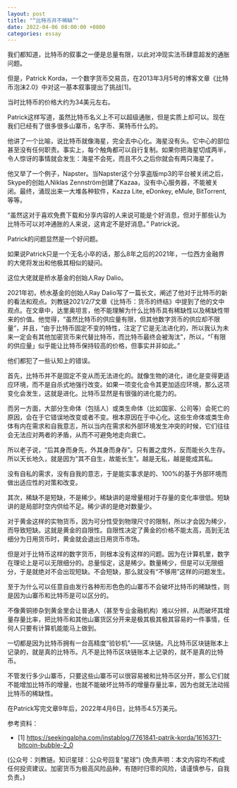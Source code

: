 ```yaml
---
layout: post
title: "“比特币并不稀缺”"
date: 2022-04-06 08:00:00 +0800
categories: essay
---
```


我们都知道，比特币的叙事之一便是总量有限，以此对冲现实法币肆意超发的通胀问题。

但是，Patrick Korda，一个数字货币交易员，在2013年3月5号的博客文章《比特币泡沫2.0》中对这一基本叙事提出了挑战[1]。

当时比特币的价格大约为34美元左右。

Patrick这样写道，虽然比特币名义上不可以超级通胀，但是实质上却可以。现在我们已经有了很多很多山寨币，名字币、莱特币什么的。

他讲了一个比喻，说比特币就像海星，完全去中心化。海星没有头。它中心的部位甚至没有任何职责。事实上，每个触角都可以自行复制。如果你把海星切成两半，令人惊讶的事情就会发生：海星不会死，而且不久之后你就会有两只海星了。

他又举了一个例子，Napster。当Napster这个分享盗版mp3的平台被关闭之后，Skype的创始人Niklas Zennström创建了Kazaa，没有中心服务器，不能被关闭。最终，涌现出来一大堆各种软件，Kazza Lite, eDonkey, eMule, BitTorrent, 等等。

“虽然这对于喜欢免费下载和分享内容的人来说可能是个好消息，但对于那些认为比特币可以对冲通胀的人来说，这肯定不是好消息。” Patrick说。

Patrick的问题显然是一个好问题。

如果说Patrick只是一个无名小卒的话，那么8年之后的2021年，一位西方金融界的大佬将发出和他极其相似的疑问。

这位大佬就是桥水基金的创始人Ray Dalio。

2021年初，桥水基金的创始人Ray Dalio写了一篇长文，阐述了他对于比特币的新的看法和观点。刘教链2021/2/7文章《比特币：货币的终结》中提到了他的文中观点。在文章中，达里奥坦言，他不能理解为什么比特币具有稀缺性以及稀缺性带来的价值。他觉得，“虽然比特币的供应量有限，但其他数字货币的供应却不限量”，并且，“由于比特币固定不变的特性，注定了它是无法进化的，所以我认为未来一定会有其他加密货币来代替比特币，而比特币最终会被淘汰”，所以，“「有限的供应量」似乎能让比特币保持较高的价格，但事实并非如此。”

他们都犯了一些认知上的错误。

首先，比特币并不是固定不变从而无法进化的。就像生物的进化，进化是变得更适应环境，而不是自杀式地强行改变。如果一项变化会令其更加适应环境，那么这项变化会发生，这就是进化。比特币显然是有很强的进化能力的。

而另一方面，大部分生命体（包括人）或类生命体（比如国家、公司等）会死亡的原因，会在于它错误地改变或者不变。根本原因在于中心化。这些生命体或类生命体有内在需求和自我意志，所以当内在需求和外部环境发生冲突的时候，它们往往会无法应对两者的矛盾，从而不可避免地走向衰亡。

所以老子说，“后其身而身先，外其身而身存”。只有置之度外，反而能长久生存。所以天长地久，就是因为“其不自生，故能长生”。越是无私，越是能成其私。

没有自私的需求，没有自我的意志，于是能实事求是的、100%的基于外部环境而做出适应性的对策和改变。

其次，稀缺不是短缺，不是稀少。稀缺讲的是增量相对于存量的变化率很低。短缺讲的是局部时空内供给不足。稀少讲的是绝对数量少。

对于黄金这样的实物货币，因为可分性受到物理尺寸的限制，所以才会因为稀少，而导致短缺。这就是黄金的自限性。自限性决定了黄金的价格不能太高，高到无法细分为日用货币时，黄金就会退出日用货币市场。

但是对于比特币这样的数字货币，则根本没有这样的问题。因为在计算机里，数字在理论上是可以无限细分的。总量恒定，这是稀少。数量稀少，但是可以无限细分，于是就绝对不会出现短缺。不会短缺，那么就没有“不够用”这样的问题发生。

至于为什么可以任意自由发行各种形形色色的山寨币不会破坏比特币的稀缺性，则是因为山寨币和比特币是可以区分的。

不像黄铜掺杂到黄金里会让普通人（甚至专业金融机构）难以分辨，从而破坏其增量存量比率，把比特币和其他山寨货区分开来是极其极其极其容易的一件事情，任何人只要有计算机能能马上做到。

一切都是因为比特币拥有一台高精度“验钞机”——区块链。凡比特币区块链账本上记录的，就是真的比特币。凡不是比特币区块链账本上记录的，就不是真的比特币。

不管发行多少山寨币，只要这些山寨币可以很容易被和比特币区分开，那么它们就不能增加比特币的增量，也就不能破坏比特币的增量存量比率，因为也就无法动摇比特币的稀缺性。

在Patrick写完文章9年后，2022年4月6日，比特币4.5万美元。


参考资料：
- [1] https://seekingalpha.com/instablog/7761841-patrik-korda/1616371-bitcoin-bubble-2_0

(公众号：刘教链。知识星球：公众号回复“星球”)
(免责声明：本文内容均不构成任何投资建议。加密货币为极高风险品种，有随时归零的风险，请谨慎参与，自我负责。)